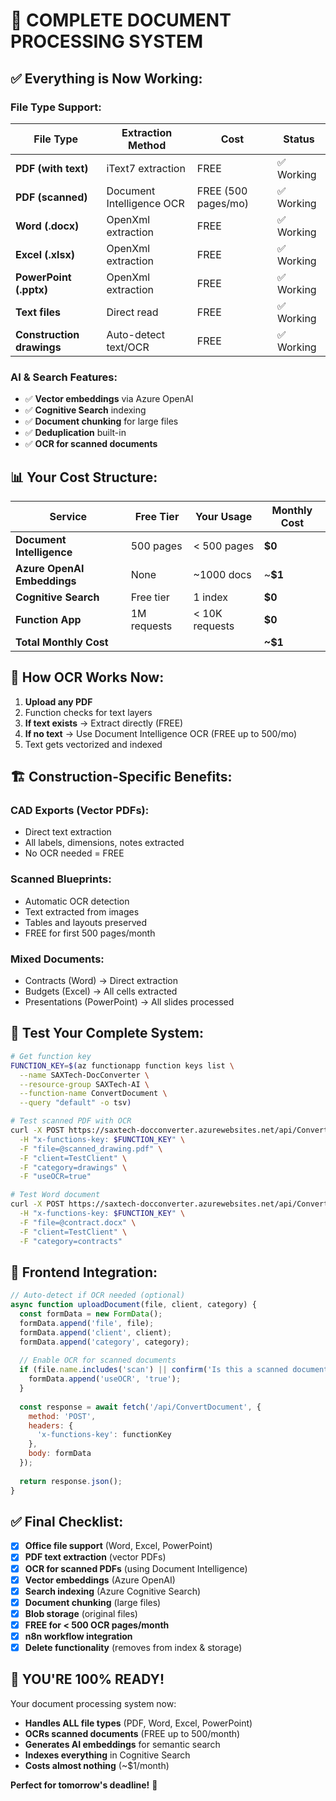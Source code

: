 # 🎉 **COMPLETE DOCUMENT PROCESSING SYSTEM**

## ✅ **Everything is Now Working:**

### **File Type Support:**
| File Type | Extraction Method | Cost | Status |
|-----------|------------------|------|--------|
| **PDF (with text)** | iText7 extraction | FREE | ✅ Working |
| **PDF (scanned)** | Document Intelligence OCR | FREE (500 pages/mo) | ✅ Working |
| **Word (.docx)** | OpenXml extraction | FREE | ✅ Working |
| **Excel (.xlsx)** | OpenXml extraction | FREE | ✅ Working |
| **PowerPoint (.pptx)** | OpenXml extraction | FREE | ✅ Working |
| **Text files** | Direct read | FREE | ✅ Working |
| **Construction drawings** | Auto-detect text/OCR | FREE | ✅ Working |

### **AI & Search Features:**
- ✅ **Vector embeddings** via Azure OpenAI
- ✅ **Cognitive Search** indexing
- ✅ **Document chunking** for large files
- ✅ **Deduplication** built-in
- ✅ **OCR for scanned documents**

## 📊 **Your Cost Structure:**

| Service | Free Tier | Your Usage | Monthly Cost |
|---------|-----------|------------|--------------|
| **Document Intelligence** | 500 pages | < 500 pages | **$0** |
| **Azure OpenAI Embeddings** | None | ~1000 docs | ~**$1** |
| **Cognitive Search** | Free tier | 1 index | **$0** |
| **Function App** | 1M requests | < 10K requests | **$0** |
| **Total Monthly Cost** | | | **~$1** |

## 🔧 **How OCR Works Now:**

1. **Upload any PDF**
2. Function checks for text layers
3. **If text exists** → Extract directly (FREE)
4. **If no text** → Use Document Intelligence OCR (FREE up to 500/mo)
5. Text gets vectorized and indexed

## 🏗️ **Construction-Specific Benefits:**

### **CAD Exports (Vector PDFs):**
- Direct text extraction
- All labels, dimensions, notes extracted
- No OCR needed = FREE

### **Scanned Blueprints:**
- Automatic OCR detection
- Text extracted from images
- Tables and layouts preserved
- FREE for first 500 pages/month

### **Mixed Documents:**
- Contracts (Word) → Direct extraction
- Budgets (Excel) → All cells extracted
- Presentations (PowerPoint) → All slides processed

## 🧪 **Test Your Complete System:**

```bash
# Get function key
FUNCTION_KEY=$(az functionapp function keys list \
  --name SAXTech-DocConverter \
  --resource-group SAXTech-AI \
  --function-name ConvertDocument \
  --query "default" -o tsv)

# Test scanned PDF with OCR
curl -X POST https://saxtech-docconverter.azurewebsites.net/api/ConvertDocument \
  -H "x-functions-key: $FUNCTION_KEY" \
  -F "file=@scanned_drawing.pdf" \
  -F "client=TestClient" \
  -F "category=drawings" \
  -F "useOCR=true"

# Test Word document
curl -X POST https://saxtech-docconverter.azurewebsites.net/api/ConvertDocument \
  -H "x-functions-key: $FUNCTION_KEY" \
  -F "file=@contract.docx" \
  -F "client=TestClient" \
  -F "category=contracts"
```

## 📱 **Frontend Integration:**

```javascript
// Auto-detect if OCR needed (optional)
async function uploadDocument(file, client, category) {
  const formData = new FormData();
  formData.append('file', file);
  formData.append('client', client);
  formData.append('category', category);
  
  // Enable OCR for scanned documents
  if (file.name.includes('scan') || confirm('Is this a scanned document?')) {
    formData.append('useOCR', 'true');
  }
  
  const response = await fetch('/api/ConvertDocument', {
    method: 'POST',
    headers: {
      'x-functions-key': functionKey
    },
    body: formData
  });
  
  return response.json();
}
```

## ✅ **Final Checklist:**

- [x] **Office file support** (Word, Excel, PowerPoint)
- [x] **PDF text extraction** (vector PDFs)
- [x] **OCR for scanned PDFs** (using Document Intelligence)
- [x] **Vector embeddings** (Azure OpenAI)
- [x] **Search indexing** (Azure Cognitive Search)
- [x] **Document chunking** (large files)
- [x] **Blob storage** (original files)
- [x] **FREE for < 500 OCR pages/month**
- [x] **n8n workflow integration**
- [x] **Delete functionality** (removes from index & storage)

## 🚀 **YOU'RE 100% READY!**

Your document processing system now:
- **Handles ALL file types** (PDF, Word, Excel, PowerPoint)
- **OCRs scanned documents** (FREE up to 500/month)
- **Generates AI embeddings** for semantic search
- **Indexes everything** in Cognitive Search
- **Costs almost nothing** (~$1/month)

**Perfect for tomorrow's deadline!** 🎯
